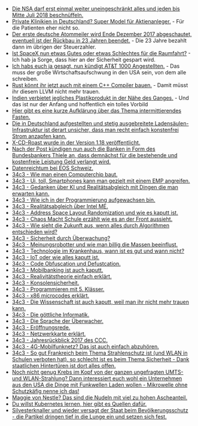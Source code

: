 * [Die NSA darf erst einmal weiter uneingeschränkt alles und jeden bis Mitte Juli 2018 beschnüffeln.](https://www.heise.de/newsticker/meldung/US-Kongress-verlaengert-NSA-Befugnis-zur-Massenueberwachung-3927830.html)
* [Private Klinikien in Deutschland? Super Model für Aktienanleger.](https://netzfrauen.org/2017/12/25/54431/) - Für die Patienten eher nicht so.
* [Der erste deutsche Atommeiler wird Ende Dezember 2017 abgeschautet, eventuell ist der Rückbau in 23 Jahren beendet.](https://www.heise.de/newsticker/meldung/Atommeiler-in-Gundremmingen-stellt-Ende-Dezember-den-Betrieb-ein-3927930.html) - Die 23 Jahre bezahlt dann im übrigen der Steuerzahler.
* [Ist SpaceX nun etwas Gutes oder etwas Schlechtes für die Raumfahrt?](https://www.golem.de/news/raumfahrt-2017-wie-spacex-die-branche-in-aufruhr-versetzt-1712-131690.html) - Ich hab ja Sorge, dass hier an der Sicherheit gespart wird.
* [Ich habs euch ja gesagt, nun kündigt AT&T 1000 Angestellten.](https://www.heise.de/newsticker/meldung/Trotz-US-Steuerreform-Kuendigungen-bei-AT-T-3927910.html) - Das muss der große Wirtschaftsaufschwung in den USA sein, von dem alle schreiben.
* [Rust könnt ihr jetzt auch mit einem C++ Compiler bauen.](https://blog.fefe.de/?ts=a4bf9d7d) - Damit müsst ihr diesem LLVM nicht mehr trauen.
* [Indien verbietet jegliches Plastikprodukt in der Nähe des Ganges.](https://netzfrauen.org/2017/12/26/54462/) - Und das ist nur der Anfang und hoffentlich ein tolles Vorbild
* [Hier gibt es eine kurze Aufklärung über das Thema intermittierendes Fasten.](https://www.careelite.de/intermittierendes-fasten-erfahrungen/)
* [Die in Deutschland aufgestellten und stetig ausgebreitete Ladensäulen-Infrastruktur ist derart unsicher, dass man recht einfach konstenfrei Strom anzapfen kann.](https://www.ccc.de/de/updates/2017/e-motor)
* [X-CD-Roast wurde in der Version 1.18 veröffentlicht.](https://www.pro-linux.de/news/1/25466/x-cd-roast-nach-neun-jahren-neue-versionen.html)
* [Nach der Post kündigen nun auch die Banken in Form des Bundesbankers Thiele an, dass demnächst für die bestehende und kostenfreie Leistung Geld verlangt wird.](https://www.heise.de/newsticker/meldung/Bundesbanker-Thiele-Sekundenschnelle-Ueberweisungen-setzen-sich-durch-3928066.html)
* [Datenreichtum bei EOS Schweiz.](https://www.golem.de/news/eos-schweiz-daten-von-zehntausenden-inkassokunden-kompromittiert-1712-131862.html)
* [34c3 - Wie man einen Computerchip baut.](https://ftp.darmstadt.ccc.de/congress/2017/h264-hd/34c3-9250-eng-The_making_of_a_chip.mp4)
* [34c3 - Ui, toll, Smartphones kann man gezielt mit einem EMP angreifen.](https://www.heise.de/security/meldung/34C3-Forscher-zeigen-gezielte-EMP-Angriffe-auf-Smartphones-3928636.html)
* [34c3 - Gedanken über KI und Realitätsabgleich mit Dingen die man erwarten kann.](https://www.golem.de/news/kuenstliche-intelligenz-die-dummen-computer-noch-duemmer-machen-1712-131893.html)
* [34c3 - Wie ich in der Programmierung aufgewachsen bin.](https://berlin-ak.ftp.media.ccc.de/congress/2017/h264-hd/34c3-9044-eng-Growing_Up_Software_Development.mp4)
* [34c3 - Realitätsabgleich über Intel ME.](https://berlin-ak.ftp.media.ccc.de/congress/2017/h264-hd/34c3-8782-eng-Intel_ME_Myths_and_reality.mp4)
* [34c3 - Address Space Layout Randomization und wie es kaputt ist.](https://mirror.fvz.io/media.ccc.de/congress/2017/h264-hd/34c3-9135-eng-ASLR_on_the_line.mp4)
* [34c3 - Chaos Macht Schule erzählt wie es an der Front aussieht.](http://cdn.media.ccc.de/congress/2017/h264-hd/34c3-9194-deu-Bildung_auf_dem_Weg_ins_Neuland.mp4)
* [34c3 - Wie sieht die Zukunft aus, wenn alles durch Algorithmen entschieden wird?](http://cdn.media.ccc.de/congress/2017/h264-hd/34c3-9285-deu-QualityLand.mp4)
* [34c3 - Sicherheit durch Überwachung?](http://cdn.media.ccc.de/congress/2017/h264-hd/34c3-9287-deu-Truegerische_Sicherheit.mp4)
* [34c3 - Meinungsrobotter und wie man billig die Massen beeinflust.](http://cdn.media.ccc.de/congress/2017/h264-hd/34c3-9268-deu-Social_Bots_Fake_News_und_Filterblasen.mp4)
* [34c3 - Technologie im Krankenhaus, wann ist es gut und wann nicht?](http://cdn.media.ccc.de/congress/2017/h264-hd/34c3-8953-eng-Think_big_or_care_for_yourself.mp4)
* [34c3 - IoT oder wie alles kaputt ist.](http://cdn.media.ccc.de/congress/2017/h264-hd/34c3-9193-eng-Internet_of_Fails.mp4)
* [34c3 - Code Obfuscation und Defustcation.](http://cdn.media.ccc.de/congress/2017/h264-hd/34c3-8789-eng-Lets_break_modern_binary_code_obfuscation.mp4)
* [34c3 - Mobilbanking ist auch kaputt.](http://cdn.media.ccc.de/congress/2017/h264-hd/34c3-8805-deu-Die_fabelhafte_Welt_des_Mobilebankings.mp4)
* [34c3 - Realivitätstheorie einfach erklärt.](http://cdn.media.ccc.de/congress/2017/h264-hd/34c3-8710-deu-Relativitaetstheorie_fuer_blutige_Anfaenger.mp4)
* [34c3 - Konsolensicherheit.](http://cdn.media.ccc.de/congress/2017/h264-hd/34c3-8941-eng-Console_Security_-_Switch.mp4)
* [34c3 - Programmieren mit 5. Klässer.](http://cdn.media.ccc.de/congress/2017/h264-hd/34c3-8865-deu-Digitale_Bildung_in_der_Schule.mp4)
* [34c3 - x86 microcodes erklärt.](http://cdn.media.ccc.de/congress/2017/h264-hd/34c3-9058-eng-Everything_you_want_to_know_about_x86_microcode_but_might_have_been_afraid_to_ask.mp4)
* [34c3 - Die Wissenschaft ist auch kaputt, weil man ihr nicht mehr trauen kann.](http://cdn.media.ccc.de/congress/2017/h264-hd/34c3-9055-eng-Science_is_broken.mp4)
* [34c3 - Die göttliche Informatik.](http://cdn.media.ccc.de/congress/2017/h264-hd/34c3-8998-deu-Die_goettliche_Informatik_The_divine_Computer_Science.mp4)
* [34c3 - Die Sprache der Überwacher.](http://cdn.media.ccc.de/congress/2017/h264-hd/34c3-8969-deu-Die_Sprache_der_UEberwacher.mp4)
* [34c3 - Eröffnungsrede.](http://cdn.media.ccc.de/congress/2017/h264-hd/34c3-9292-deu-Eroeffnung_tuwat.mp4)
* [34c3 - Netzwerkkarte erklärt.](http://cdn.media.ccc.de/congress/2017/h264-hd/34c3-9159-eng-Demystifying_Network_Cards.mp4)
* [34c3 - Jahresrückblick 2017 des CCC.](http://cdn.media.ccc.de/congress/2017/h264-hd/34c3-9262-deu-Jahresrueckblick_des_CCC_2017.mp4)
* [34c3 - 4G-Mobilfunknetz? Das ist auch einfach abzuhören.](https://www.heise.de/newsticker/meldung/34C3-Auch-4G-Mobilfunk-ist-einfach-abzuhoeren-und-zu-ueberwachen-3928496.html)
* [34c3 - So gut Frankreich beim Thema Strahlenschutz ist (und WLAN in Schulen verboten hat), so schlecht ist es beim Thema Sicherheit - Dank staatlichen Hintertüren ist dort alles offen.](http://cdn.media.ccc.de/congress/2017/h264-hd/34c3-8919-eng-WTFrance.mp4)
* [Noch nicht genug Krebs im Kopf von der ganzen ungefragten UMTS- und WLAN-Strahlung? Dann interessiert euch wohl ein Unternehmen aus den USA die Dinge mit Funkwellen Laden wollen - Mikrowelle ohne Schutzkäfig nenne ich das!](https://www.heise.de/newsticker/meldung/Kabellose-Stromuebertragung-Energous-laedt-Geraete-per-Funkwellen-3928296.html)
* [Maggie von Nestle? Das sind die Nudeln mit viel zu hohen Ascheanteil.](https://netzfrauen.org/2017/12/27/maggi/)
* [Du willst Kubernetes lernen, hier gibt es Quellen dafür.](https://opensource.com/article/17/12/resources-learning-kubernetes)
* [Silvesterknaller und wieder versagt der Staat beim Bevölkerungsschutz - die Partikel dringen tief in die Lunge ein und setzen sich fest.](https://netzfrauen.org/2017/12/28/feuerwerkskoerpern/)
